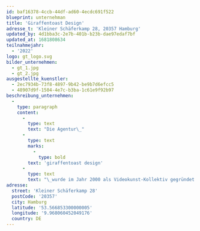 ```yaml
---
id: baf16378-4ccb-44df-ad60-4ecdc691f522
blueprint: unternehman
title: 'Giraffentoast Design'
adresse_t: 'Kleiner Schäferkamp 28, 20357 Hamburg'
updated_by: 4d1bba3c-2e7b-401b-b23b-dae97edaf7bf
updated_at: 1681808634
teilnahmejahr:
  - '2022'
logo: gt_logo.svg
bilder_unternehmen:
  - gt_1.jpg
  - gt_2.jpg
ausgestellte_kuenstler:
  - 2ec7934b-73f8-4897-9b42-be9b7d6efcc5
  - 48907d9f-1504-4e7c-b3ba-1c61e9f92b97
beschreibung_unternehmen:
  -
    type: paragraph
    content:
      -
        type: text
        text: "Die Agentur\_"
      -
        type: text
        marks:
          -
            type: bold
        text: 'giraffentoast design'
      -
        type: text
        text: "\_wurde im Jahr 2000 als Videokunst-Kollektiv gegründet und betreut heute als Design- und Motion-Graphics- Spezialist in Hamburg und Berlin Kunst- und Kulturinstitutionen wie Deichkind, die Elbphilharmonie oder das K20/K21. Bei der Projektarbeit spielen die unkonventionellen und experimentellen Wurzeln aus den Anfängen der Agentur eine wichtige Rolle - ein Grund dafür, dass es, nach diversen eigenen Ausstellungen mit von giraffentoast initiierten Projekten, seit 2022 die giraffentoast gallery in Hamburg gibt."
adresse:
  street: 'Kleiner Schäferkamp 28'
  postCode: '20357'
  city: Hamburg
  latitude: '53.566853300000005'
  longitude: '9.968060452049176'
  country: DE
---
```


